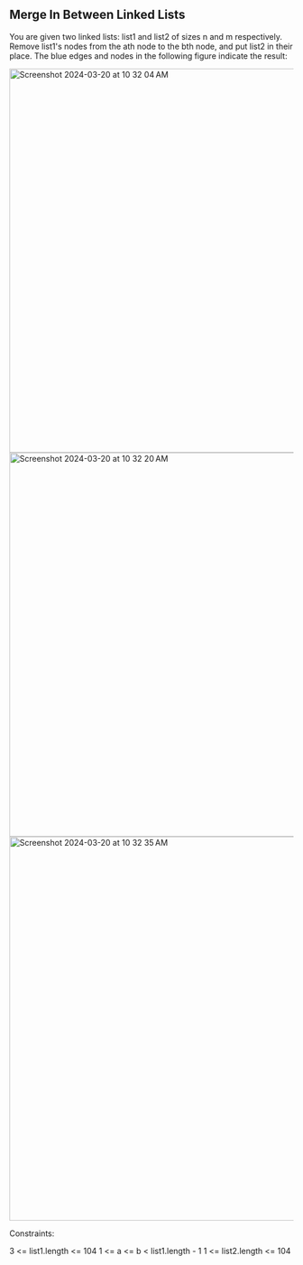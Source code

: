## Merge In Between Linked Lists

You are given two linked lists: list1 and list2 of sizes n and m respectively.
Remove list1's nodes from the ath node to the bth node, and put list2 in their place.
The blue edges and nodes in the following figure indicate the result:

<img width="680" alt="Screenshot 2024-03-20 at 10 32 04 AM" src="https://github.com/Ayushsaini20/100-Days-Of-Code/assets/73630171/7de730b0-1cec-4dca-b127-6f447ca726a8">

<img width="680" alt="Screenshot 2024-03-20 at 10 32 20 AM" src="https://github.com/Ayushsaini20/100-Days-Of-Code/assets/73630171/c21a1885-357b-4893-bd09-cc2f222c6cbe">

<img width="680" alt="Screenshot 2024-03-20 at 10 32 35 AM" src="https://github.com/Ayushsaini20/100-Days-Of-Code/assets/73630171/1d53b342-d1f7-49ca-aacc-32603d2100b5">


Constraints:

3 <= list1.length <= 104
1 <= a <= b < list1.length - 1
1 <= list2.length <= 104
